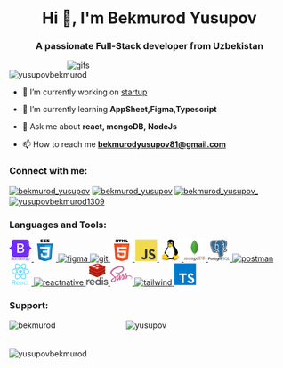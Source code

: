 <h1 align="center">Hi 👋, I'm Bekmurod Yusupov</h1>
<h3 align="center">A passionate Full-Stack developer from Uzbekistan</h3>
 <img
  align="right"
    width="400"
    src="https://user-images.githubusercontent.com/75851313/151668395-5591532b-28da-46a6-9476-7c9694bcb60e.gif"
    alt="gifs"
  />
<p align="left"> <img src="https://komarev.com/ghpvc/?username=yusupovbekmurod&label=Profile%20views&color=0e75b6&style=flat" alt="yusupovbekmurod" /> </p>

- 🔭 I’m currently working on [startup]()

- 🌱 I’m currently learning **AppSheet,Figma,Typescript**

- 💬 Ask me about **react, mongoDB, NodeJs**

- 📫 How to reach me **bekmurodyusupov81@gmail.com**

<h3 align="left">Connect with me:</h3>
<p align="left">
<a href="https://dev.to/bekmurod_yusupov" target="blank"><img align="center" src="https://raw.githubusercontent.com/rahuldkjain/github-profile-readme-generator/master/src/images/icons/Social/devto.svg" alt="bekmurod_yusupov" height="30" width="40" /></a>
<a href="https://twitter.com/bekmurod_yusupov" target="blank"><img align="center" src="https://raw.githubusercontent.com/rahuldkjain/github-profile-readme-generator/master/src/images/icons/Social/twitter.svg" alt="bekmurod_yusupov" height="30" width="40" /></a>
<a href="https://instagram.com/bekmurod_yusupov_" target="blank"><img align="center" src="https://raw.githubusercontent.com/rahuldkjain/github-profile-readme-generator/master/src/images/icons/Social/instagram.svg" alt="bekmurod_yusupov_" height="30" width="40" /></a>
<a href="https://www.leetcode.com/yusupovbekmurod1309" target="blank"><img align="center" src="https://raw.githubusercontent.com/rahuldkjain/github-profile-readme-generator/master/src/images/icons/Social/leet-code.svg" alt="yusupovbekmurod1309" height="30" width="40" /></a>
</p>

<h3 align="left">Languages and Tools:</h3>
<p align="left"> <a href="https://getbootstrap.com" target="_blank" rel="noreferrer"> <img src="https://raw.githubusercontent.com/devicons/devicon/master/icons/bootstrap/bootstrap-plain-wordmark.svg" alt="bootstrap" width="40" height="40"/> </a> <a href="https://www.w3schools.com/css/" target="_blank" rel="noreferrer"> <img src="https://raw.githubusercontent.com/devicons/devicon/master/icons/css3/css3-original-wordmark.svg" alt="css3" width="40" height="40"/> </a> <a href="https://www.figma.com/" target="_blank" rel="noreferrer"> <img src="https://www.vectorlogo.zone/logos/figma/figma-icon.svg" alt="figma" width="40" height="40"/> </a> <a href="https://git-scm.com/" target="_blank" rel="noreferrer"> <img src="https://www.vectorlogo.zone/logos/git-scm/git-scm-icon.svg" alt="git" width="40" height="40"/> </a> <a href="https://www.w3.org/html/" target="_blank" rel="noreferrer"> <img src="https://raw.githubusercontent.com/devicons/devicon/master/icons/html5/html5-original-wordmark.svg" alt="html5" width="40" height="40"/> </a> <a href="https://developer.mozilla.org/en-US/docs/Web/JavaScript" target="_blank" rel="noreferrer"> <img src="https://raw.githubusercontent.com/devicons/devicon/master/icons/javascript/javascript-original.svg" alt="javascript" width="40" height="40"/> </a> <a href="https://www.linux.org/" target="_blank" rel="noreferrer"> <img src="https://raw.githubusercontent.com/devicons/devicon/master/icons/linux/linux-original.svg" alt="linux" width="40" height="40"/> </a> <a href="https://www.mongodb.com/" target="_blank" rel="noreferrer"> <img src="https://raw.githubusercontent.com/devicons/devicon/master/icons/mongodb/mongodb-original-wordmark.svg" alt="mongodb" width="40" height="40"/> </a> <a href="https://www.postgresql.org" target="_blank" rel="noreferrer"> <img src="https://raw.githubusercontent.com/devicons/devicon/master/icons/postgresql/postgresql-original-wordmark.svg" alt="postgresql" width="40" height="40"/> </a> <a href="https://postman.com" target="_blank" rel="noreferrer"> <img src="https://www.vectorlogo.zone/logos/getpostman/getpostman-icon.svg" alt="postman" width="40" height="40"/> </a> <a href="https://reactjs.org/" target="_blank" rel="noreferrer"> <img src="https://raw.githubusercontent.com/devicons/devicon/master/icons/react/react-original-wordmark.svg" alt="react" width="40" height="40"/> </a> <a href="https://reactnative.dev/" target="_blank" rel="noreferrer"> <img src="https://reactnative.dev/img/header_logo.svg" alt="reactnative" width="40" height="40"/> </a> <a href="https://redis.io" target="_blank" rel="noreferrer"> <img src="https://raw.githubusercontent.com/devicons/devicon/master/icons/redis/redis-original-wordmark.svg" alt="redis" width="40" height="40"/> </a> <a href="https://sass-lang.com" target="_blank" rel="noreferrer"> <img src="https://raw.githubusercontent.com/devicons/devicon/master/icons/sass/sass-original.svg" alt="sass" width="40" height="40"/> </a> <a href="https://tailwindcss.com/" target="_blank" rel="noreferrer"> <img src="https://www.vectorlogo.zone/logos/tailwindcss/tailwindcss-icon.svg" alt="tailwind" width="40" height="40"/> </a> <a href="https://www.typescriptlang.org/" target="_blank" rel="noreferrer"> <img src="https://raw.githubusercontent.com/devicons/devicon/master/icons/typescript/typescript-original.svg" alt="typescript" width="40" height="40"/> </a> </p>

<h3 align="left">Support:</h3>
<p><a href="https://www.buymeacoffee.com/bekmurod"> <img align="left" src="https://cdn.buymeacoffee.com/buttons/v2/default-yellow.png" height="50" width="210" alt="bekmurod" /></a><a href="https://ko-fi.com/yusupov"> <img align="left" src="https://cdn.ko-fi.com/cdn/kofi3.png?v=3" height="50" width="210" alt="yusupov" /></a></p><br><br>

<p><img align="center" src="https://github-readme-stats.vercel.app/api/top-langs?username=yusupovbekmurod&show_icons=true&locale=en&layout=compact" alt="yusupovbekmurod" /></p>
